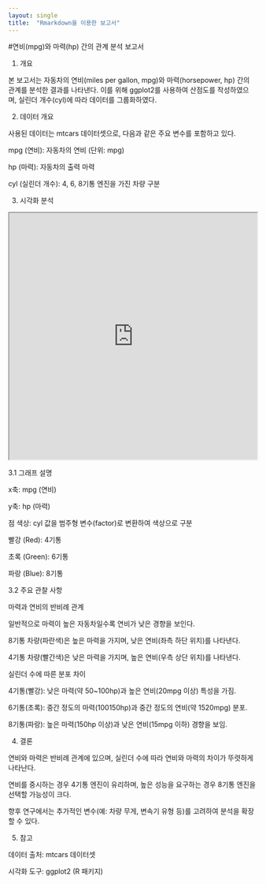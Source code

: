 ```yaml
---
layout: single
title:  "Rmarkdown을 이용한 보고서"
---
```


#연비(mpg)와 마력(hp) 간의 관계 분석 보고서

1. 개요

 본 보고서는 자동차의 연비(miles per gallon, mpg)와 마력(horsepower, hp) 간의 관계를 분석한 결과를 나타낸다. 이를 위해 ggplot2를 사용하여 산점도를 작성하였으며, 실린더 개수(cyl)에 따라 데이터를 그룹화하였다.

2. 데이터 개요

사용된 데이터는 mtcars 데이터셋으로, 다음과 같은 주요 변수를 포함하고 있다.

mpg (연비): 자동차의 연비 (단위: mpg)

hp (마력): 자동차의 출력 마력

cyl (실린더 개수): 4, 6, 8기통 엔진을 가진 차량 구분


3. 시각화 분석
<iframe src="https://cheolhun00.github.io/Rmarkdown" width="100%" height="500px"></iframe>

3.1 그래프 설명

x축: mpg (연비)

y축: hp (마력)

점 색상: cyl 값을 범주형 변수(factor)로 변환하여 색상으로 구분

빨강 (Red): 4기통

초록 (Green): 6기통

파랑 (Blue): 8기통

3.2 주요 관찰 사항

마력과 연비의 반비례 관계

일반적으로 마력이 높은 자동차일수록 연비가 낮은 경향을 보인다.

8기통 차량(파란색)은 높은 마력을 가지며, 낮은 연비(좌측 하단 위치)를 나타낸다.

4기통 차량(빨간색)은 낮은 마력을 가지며, 높은 연비(우측 상단 위치)를 나타낸다.

실린더 수에 따른 분포 차이

4기통(빨강): 낮은 마력(약 50~100hp)과 높은 연비(20mpg 이상) 특성을 가짐.

6기통(초록): 중간 정도의 마력(100150hp)과 중간 정도의 연비(약 1520mpg) 분포.

8기통(파랑): 높은 마력(150hp 이상)과 낮은 연비(15mpg 이하) 경향을 보임.

4. 결론

연비와 마력은 반비례 관계에 있으며, 실린더 수에 따라 연비와 마력의 차이가 뚜렷하게 나타난다.

연비를 중시하는 경우 4기통 엔진이 유리하며, 높은 성능을 요구하는 경우 8기통 엔진을 선택할 가능성이 크다.

향후 연구에서는 추가적인 변수(예: 차량 무게, 변속기 유형 등)를 고려하여 분석을 확장할 수 있다.

5. 참고

데이터 출처: mtcars 데이터셋

시각화 도구: ggplot2 (R 패키지)



